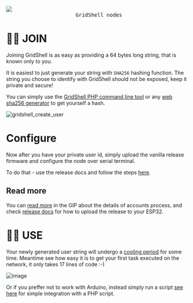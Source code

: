 <img src="https://github.com/invpe/GridShell/assets/106522950/ad0ffc49-d470-45f9-923d-86fc8966c7b7">
<div align=center><tt>GridShell nodes</tt></div>
 
# 👨‍🦲 JOIN

Joining GridShell is as easy as providing a 64 bytes long string, that is known only to you.

It is easiest to just generate your string with `SHA256` hashing function. 
The string you choose to identify with GridShell should not be exposed, keep it private and secure!

You can simply use the [GridShell PHP command line tool](https://github.com/invpe/GridShell/tree/main/Sources/PHP) or any [web sha256 generator](https://tools.keycdn.com/sha256-online-generator) to get yourself a hash.


![gridshell_create_user](https://github.com/user-attachments/assets/b86905e1-5e37-409e-83ce-de06d8028124)



 
# Configure

Now after you have your private user id, simply upload the vanilla release firmware and configure the node over serial terminal.

To do that - use the release docs and follow the steps [here](https://github.com/invpe/GridShell/blob/main/Documentation/Tutorials/Release.md).

## Read more

You can [read more](https://github.com/invpe/GridShell/blob/main/Documentation/GIP/0070-V09Accountless.md) in the GIP about the details of accounts process,
and check [release docs](https://github.com/invpe/GridShell/blob/main/Documentation/Tutorials/Release.md) for how to upload the release to your ESP32.


# 🤾‍♂️ USE

Your newly generated user string will undergo a [cooling period](https://github.com/invpe/GridShell/blob/main/Documentation/GIP/0070-V09Accountless.md) for some time.
Meantime see how easy it is to get your first task executed on the network, it only takes 17 lines of code :-)

![image](https://github.com/user-attachments/assets/b5b2234d-af49-49e9-89b3-fe50e6c3734a)

Or if you preffer not to work with Arduino, instead simply run a script [see here](https://github.com/invpe/GridShell/tree/main/Sources/Integrations) for simple integration with a PHP script.






